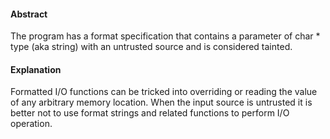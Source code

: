 #### Abstract
The program has a format specification that contains a parameter of char * type (aka string) with an untrusted source and is considered tainted.

#### Explanation
Formatted I/O functions can be tricked into overriding or reading the value of any arbitrary memory location. When the input source is untrusted it is better not to use format strings and related functions to perform I/O operation.
